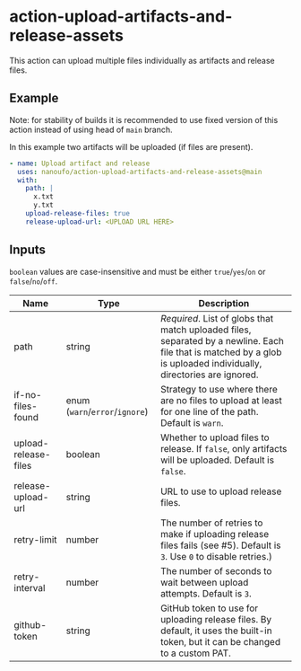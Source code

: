 # action-upload-artifacts-and-release-assets

This action can upload multiple files individually as artifacts and release files.

## Example

Note: for stability of builds it is recommended to use fixed version of this action instead of using head of `main` branch.

In this example two artifacts will be uploaded (if files are present).

```yaml
- name: Upload artifact and release
  uses: nanoufo/action-upload-artifacts-and-release-assets@main
  with:
    path: |
      x.txt
      y.txt
    upload-release-files: true
    release-upload-url: <UPLOAD URL HERE>
```

## Inputs

`boolean` values are case-insensitive and must be either `true`/`yes`/`on` or `false`/`no`/`off`.

| Name | Type | Description |
| ---- | ---  | ----------- |
| path | string | _Required_. List of globs that match uploaded files, separated by a newline. Each file that is matched by a glob is uploaded individually, directories are ignored. |
| if-no-files-found | enum (`warn`/`error`/`ignore`) | Strategy to use where there are no files to upload at least for one line of the path. Default is `warn`. |
| upload-release-files  | boolean | Whether to upload files to release. If `false`, only artifacts will be uploaded. Default is `false`. |
| release-upload-url  | string | URL to use to upload release files. |
| retry-limit  | number | The number of retries to make if uploading release files fails (see #5). Default is `3`. Use `0` to disable retries.) |
| retry-interval  | number | The number of seconds to wait between upload attempts. Default is `3`. |
| github-token    | string | GitHub token to use for uploading release files. By default, it uses the built-in token, but it can be changed to a custom PAT. |
